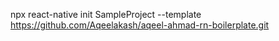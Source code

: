 npx react-native init SampleProject --template https://github.com/Aqeelakash/aqeel-ahmad-rn-boilerplate.git
